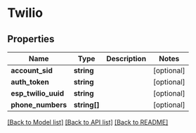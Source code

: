 # Twilio

## Properties
Name | Type | Description | Notes
------------ | ------------- | ------------- | -------------
**account_sid** | **string** |  | [optional] 
**auth_token** | **string** |  | [optional] 
**esp_twilio_uuid** | **string** |  | [optional] 
**phone_numbers** | **string[]** |  | [optional] 

[[Back to Model list]](../README.md#documentation-for-models) [[Back to API list]](../README.md#documentation-for-api-endpoints) [[Back to README]](../README.md)


